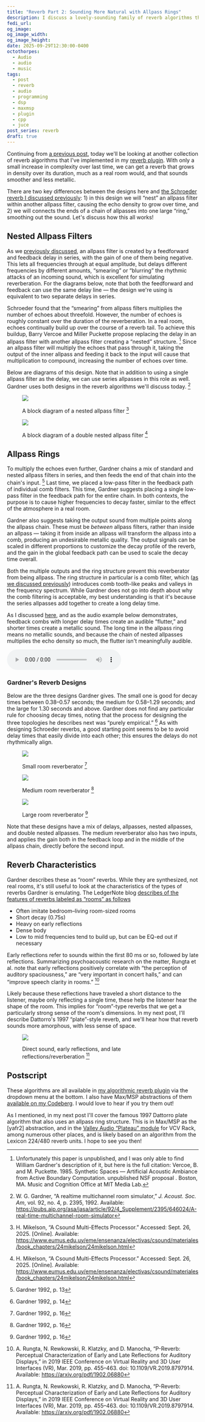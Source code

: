 ```yaml
---
title: "Reverb Part 2: Sounding More Natural with Allpass Rings"
description: I discuss a lovely-sounding family of reverb algorithms that improve on the Schroeder designs from last time. They're available in my plugin, and I link to Max/MSP versions as well.
fedi_url:
og_image:
og_image_width:
og_image_height:
date: 2025-09-29T12:30:00-0400
octothorpes:
  - Audio
  - audio
  - music
tags:
  - post
  - reverb
  - audio
  - programming
  - dsp
  - maxmsp
  - plugin
  - cpp
  - juce
post_series: reverb
draft: true
---
```


<link rel="stylesheet" type="text/css" href="/styles/notes-photos.css">

<link rel="stylesheet" type="text/css" href="/styles/code/prism-perf-custom.css" />
<link rel="stylesheet" type="text/css" href="/styles/code/code-tweaks.css" />

Continuing from [a previous post](/posts/2025/06/reverb-part-1), today we'll be looking at another collection of reverb algorithms that I've implemented in my [reverb plugin](https://github.com/reillypascal/RSAlgorithmicVerb/releases). With only a small increase in complexity over last time, we can get a reverb that grows in density over its duration, much as a real room would, and that sounds smoother and less metallic.

There are two key differences between the designs here and [the Schroeder reverb I discussed previously](/posts/2025/06/reverb-part-1/#the-classic-schroeder-reverberator): 1) in this design we will “nest” an allpass filter within another allpass filter, causing the echo density to grow over time, and 2) we will connects the ends of a chain of allpasses into one large “ring,” smoothing out the sound. Let's discuss how this all works!

## Nested Allpass Filters

As we [previously discussed](/posts/2025/06/reverb-part-1/#allpass-filters), an allpass filter is created by a feedforward and feedback delay in series, with the gain of one of them being negative. This lets all frequencies through at equal amplitude, but delays different frequencies by different amounts, “smearing” or “blurring” the rhythmic attacks of an incoming sound, which is excellent for simulating reverberation. For the diagrams below, note that both the feedforward and feedback can use the same delay line — the design we're using is equivalent to two separate delays in series.

Schroeder found that the “smearing” from allpass filters multiplies the number of echoes about threefold. However, the number of echoes is roughly constant over the duration of the reverberation. In a real room, echoes continually build up over the course of a reverb tail. To achieve this buildup, Barry Vercoe and Miller Puckette propose replacing the delay in an allpass filter with another allpass filter creating a “nested” structure. [^1] Since an allpass filter will multiply the echoes that pass through it, taking the output of the inner allpass and feeding it back to the input will cause that multiplication to compound, increasing the number of echoes over time.

Below are diagrams of this design. Note that in addition to using a single allpass filter as the delay, we can use series allpasses in this role as well. Gardner uses both designs in the reverb algorithms we'll discuss today. [^2]

<figure>

![](/media/blog/2025/09/reverb_2/single-nested-allpass.webp)

<figcaption>

A block diagram of a nested allpass filter [^3]

</figcaption>
</figure>

<figure>

![](/media/blog/2025/09/reverb_2/double-nested-allpass.webp)

<figcaption>

A block diagram of a double nested allpass filter [^3]

</figcaption>
</figure>

## Allpass Rings

To multiply the echoes even further, Gardner chains a mix of standard and nested allpass filters in series, and then feeds the end of that chain into the chain's input. [^4] Last time, we placed a low-pass filter in the feedback path of individual comb filters. This time, Gardner suggests placing a single low-pass filter in the feedback path for the entire chain. In both contexts, the purpose is to cause higher frequencies to decay faster, similar to the effect of the atmosphere in a real room.

Gardner also suggests taking the output sound from multiple points along the allpass chain. These must be _between_ allpass filters, rather than inside an allpass — taking it from inside an allpass will transform the allpass into a comb, producing an undesirable metallic quality. The output signals can be scaled in different proportions to customize the decay profile of the reverb, and the gain in the global feedback path can be used to scale the decay time overall.

Both the multiple outputs and the ring structure prevent this reverberator from being allpass. The ring structure in particular is a comb filter, which ([as we discussed previously](/posts/2025/06/reverb-part-1/#feedforward-and-feedback-delays)) introduces comb tooth-like peaks and valleys in the frequency spectrum. While Gardner does not go into depth about why the comb filtering is acceptable, my best understanding is that it's because the series allpasses add together to create a long delay time.

As I discussed [here](/posts/2025/06/reverb-part-1/#series-allpasses), and as the audio example below demonstrates, feedback combs with longer delay times create an audible “flutter,” and shorter times create a metallic sound. The long time in the allpass ring means no metallic sounds, and because the chain of nested allpasses multiplies the echo density so much, the flutter isn't meaningfully audible.

<audio controls src="/media/blog/2025/09/reverb_2/clap_comb_demo.mp3" title="feedback comb-filtered clap"></audio>

### Gardner's Reverb Designs

Below are the three designs Gardner gives. The small one is good for decay times between 0.38–0.57 seconds; the medium for 0.58–1.29 seconds; and the large for 1.30 seconds and above. Gardner does not find any particular rule for choosing decay times, noting that the process for designing the three topologies he describes next was “purely empirical.” [^5] As with designing Schroeder reverbs, a good starting point seems to be to avoid delay times that easily divide into each other; this ensures the delays do not rhythmically align.

<figure>

![](/media/blog/2025/09/reverb_2/small-room.webp)

<figcaption>

Small room reverberator [^6]

</figcaption>
</figure>

<figure>

![](/media/blog/2025/09/reverb_2/medium-room.webp)

<figcaption>

Medium room reverberator [^6]

</figcaption>
</figure>

<figure>

![](/media/blog/2025/09/reverb_2/large-room.webp)

<figcaption>

Large room reverberator [^6]

</figcaption>
</figure>

Note that these designs have a mix of delays, allpasses, nested allpasses, and double nested allpasses. The medium reverberator also has two inputs, and applies the gain both in the feedback loop and in the middle of the allpass chain, directly before the second input.

## Reverb Characteristics

Gardner describes these as “room” reverbs. While they are synthesized, not real rooms, it's still useful to look at the characteristics of the types of reverbs Gardner is emulating. The LedgerNote blog [describes of the features of reverbs labeled as “rooms” as follows](https://ledgernote.com/columns/studio-recording/types-of-reverb/)

- Often imitate bedroom–living room-sized rooms
- Short decay (0.75s)
- Heavy on early reflections
- Dense body
- Low to mid frequencies tend to build up, but can be EQ-ed out if necessary

Early reflections refer to sounds within the first 80 ms or so, followed by late reflections. Summarizing psychoacoustic research on the matter, Rungta et al. note that early reflections positively correlate with “the perception of auditory spaciousness,” are “very important in concert halls,” and can “improve speech clarity in rooms.” [^7]

Likely because these reflections have traveled a short distance to the listener, maybe only reflecting a single time, these help the listener hear the shape of the room. This implies for “room”-type reverbs that we get a particularly strong sense of the room's dimensions. In my next post, I'll describe Dattorro's 1997 “plate”-style reverb, and we'll hear how that reverb sounds more amorphous, with less sense of space.

<figure>

![](/media/blog/2025/09/reverb_2/early-late-reflections.webp)

<figcaption>

Direct sound, early reflections, and late reflections/reverberation [^7]

</figcaption>
</figure>

## Postscript

These algorithms are all available in [my algorithmic reverb plugin](https://github.com/reillypascal/RSAlgorithmicVerb/releases) via the dropdown menu at the bottom. I also have Max/MSP abstractions of them [available on my Codeberg](). I would love to hear if you try them out!

As I mentioned, in my next post I'll cover the famous 1997 Dattorro plate algorithm that also uses an allpass ring structure. This is in Max/MSP as the \[yafr2\] abstraction, and in the [Valley Audio “Plateau” module](https://library.vcvrack.com/Valley/Plateau) for VCV Rack, among numerous other places, and is likely based on an algorithm from the Lexicon 224/480 reverb units. I hope to see you then!

[^1]: Unfortunately this paper is unpublished, and I was only able to find William Gardner's description of it, but here is the full citation: Vercoe, B. and M. Puckette. 1985. Synthetic Spaces — Artificial Acoustic Ambiance from Active Boundary Computation. unpublished NSF proposal . Boston, MA. Music and Cognition Office at MIT Media Lab.

[^2]: W. G. Gardner, “A realtime multichannel room simulator,” _J. Acoust. Soc. Am_, vol. 92, no. 4, p. 2395, 1992. Available: https://pubs.aip.org/asa/jasa/article/92/4_Supplement/2395/646024/A-real-time-multichannel-room-simulator

[^3]: H. Mikelson, “A Csound Multi-Effects Processor.” Accessed: Sept. 26, 2025. \[Online\]. Available: https://www.eumus.edu.uy/eme/ensenanza/electivas/csound/materiales/book_chapters/24mikelson/24mikelson.html

[^4]: Gardner 1992, p. 13

[^5]: Gardner 1992, p. 14

[^6]: Gardner 1992, p. 16

[^7]: A. Rungta, N. Rewkowski, R. Klatzky, and D. Manocha, “P-Reverb: Perceptual Characterization of Early and Late Reflections for Auditory Displays,” in 2019 IEEE Conference on Virtual Reality and 3D User Interfaces (VR), Mar. 2019, pp. 455–463. doi: 10.1109/VR.2019.8797914. Available: https://arxiv.org/pdf/1902.06880
